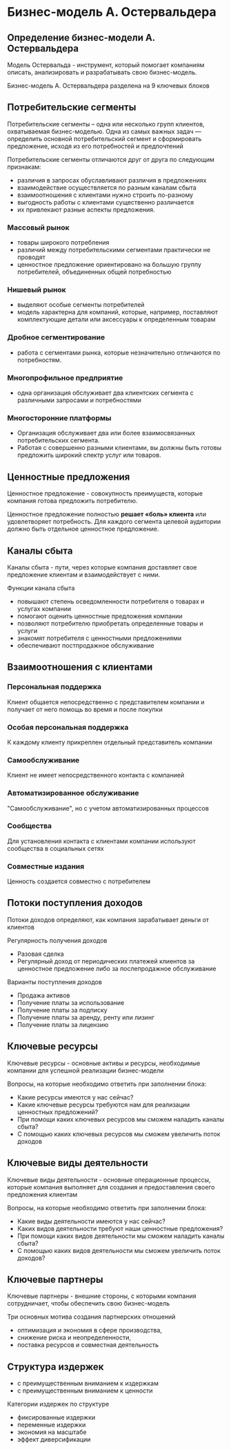 # Бизнес-модель А. Остервальдера

## Определение бизнес-модели А. Остервальдера

Модель Остервальда - инструмент, который помогает компаниям описать, анализировать и разрабатывать свою бизнес-модель.

Бизнес-модель А. Остервальдера разделена на 9 ключевых блоков

## Потребительские сегменты

Потребительские сегменты – одна или несколько групп клиентов, охватываемая бизнес-моделью.
Одна из самых важных задач — определить основной потребительский сегмент и
сформировать предложение, исходя из его потребностей и предпочтений

Потребительские сегменты отличаются друг от друга по следующим признакам:

- различия в запросах обуславливают различия в предложениях
- взаимодействие осуществляется по разным каналам сбыта
- взаимоотношения с клиентами нужно строить по-разному
- выгодность работы с клиентами существенно различается
- их привлекают разные аспекты предложения.

### Массовый рынок

- товары широкого потребления
- различий между потребительскими сегментами практически не проводят
- ценностное предложение ориентировано на большую группу потребителей, объединенных общей потребностью

### Нишевый рынок

- выделяют особые сегменты потребителей
- модель характерна для компаний, которые, например, поставляют комплектующие детали или аксессуары к определенным товарам

### Дробное сегментирование

- работа с сегментами рынка, которые незначительно отличаются по потребностям.

### Многопрофильное предприятие

- одна организация обслуживает два клиентских сегмента с различными
  запросами и потребностями

### Многосторонние платформы

- Организация обслуживает два или более взаимосвязанных потребительских сегмента.
- Работая с совершенно разными клиентами, вы должны быть готовы предложить широкий
  спектр услуг или товаров.

## Ценностные предложения

Ценностное предложение - совокупность преимуществ, которые компания готова предложить потребителю.

Ценностное предложение полностью **решает «боль» клиента** или удовлетворяет потребность. Для каждого сегмента целевой аудитории должно быть отдельное ценностное предложение.

## Каналы сбыта

Каналы сбыта - пути, через которые компания доставляет свое предложение клиентам и взаимодействует с ними.

Функции канала сбыта

- повышают степень осведомленности потребителя о товарах и услугах компании
- помогают оценить ценностные предложения компании
- позволяют потребителю приобретать определенные товары и услуги
- знакомят потребителя с ценностными предложениями
- обеспечивают постпродажное обслуживание

## Взаимоотношения с клиентами

### Персональная поддержка

Клиент общается непосредственно с представителем компании и получает от него помощь во время и после покупки

### Особая персональная поддержка

К каждому клиенту прикреплен отдельный представитель компании

### Самообслуживание

Клиент не имеет непосредственного контакта с компанией

### Автоматизированное обслуживание

"Самообслуживание", но с учетом автоматизированных процессов

### Сообщества

Для установления контакта с клиентами компании используют сообщества в социальных сетях

### Совместные издания

Ценность создается совместно с потребителем

## Потоки поступления доходов

Потоки доходов определяют, как компания зарабатывает деньги от клиентов

Регулярность получения доходов

- Разовая сделка
- Регулярный доход от периодических платежей клиентов за ценностное предложение либо за послепродажное обслуживание

Варианты поступления доходов

- Продажа активов
- Получение платы за использование
- Получение платы за подписку
- Получение платы за аренду, ренту или лизинг
- Получение платы за лицензию

## Ключевые ресурсы

Ключевые ресурсы - основные активы и ресурсы, необходимые компании для успешной реализации бизнес-модели

Вопросы, на которые необходимо ответить при заполнении блока:

- Какие ресурсы имеются у нас сейчас?
- Какие ключевые ресурсы требуются нам для реализации ценностных предложений?
- При помощи каких ключевых ресурсов мы сможем наладить каналы сбыта?
- С помощью каких ключевых ресурсов мы сможем увеличить поток доходов

## Ключевые виды деятельности

Ключевые виды деятельности - основные операционные процессы, которые компания выполняет для создания и предоставления своего предложения клиентам

Вопросы, на которые необходимо ответить при заполнении блока:

- Какие виды деятельности имеются у нас сейчас?
- Каких видов деятельности требуют наши ценностные предложения?
- При помощи каких видов деятельности мы сможем наладить каналы сбыта?
- С помощью каких видов деятельности мы сможем увеличить поток доходов?

## Ключевые партнеры

Ключевые партнеры - внешние стороны, с которыми компания сотрудничает, чтобы обеспечить свою бизнес-модель

Три основных мотива создания партнерских отношений

- оптимизация и экономия в сфере производства,
- снижение риска и неопределенности,
- поставка ресурсов и совместная деятельность

## Структура издержек

- с преимущественным вниманием к издержкам
- с преимущественным вниманием к ценности

Категории издержек по структуре

- фиксированные издержки
- переменные издержки
- экономия на масштабе
- эффект диверсификации
